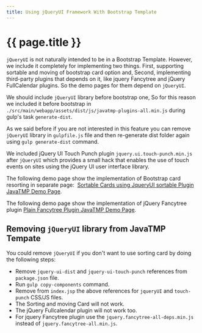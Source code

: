 ```yaml
---
title: Using jQueryUI Framework With Bootstrap Template
---
```

# {{ page.title }}
`jQueryUI` is not naturally intended to be in a Bootstrap Template. However, we include it completely for implementing two things.
First, supporting sortable and moving of bootstrap card option and, Second, implementing third-party plugins that depends on it,
like jquery Fancytree and jQuery FullCalendar plugins. So the demo pages for them depend on `jQueryUI`.

We should include `jQueryUI` library before bootstrap one, So for this reason we included it before bootstrap in
`./src/main/webapp/assets/dist/js/javatmp-plugins-all.min.js` during gulp's task `generate-dist`.

As we said before if you are not interested in this feature you can remove `jQueryUI` library in `gulpfile.js` file
and then re-generate dist folder again using `gulp generate-dist` command.

We included jQuery UI Touch Punch plugin `jquery.ui.touch-punch.min.js` after `jQueryUI` which provides a small hack
that enables the use of touch events on sites using the jQuery UI user interface library.

The following demo page show the implementation of Bootstrap card resorting in separate page: 
[Sortable Cards using JqueryUI sortable Plugin JavaTMP Demo Page](http://java.javatmp.com/#/pages/static/custom-components/sortable-cards).

The following demo page show the implementation of jQuery Fancytree plugin
[Plain Fancytree Plugin JavaTMP Demo Page](http://java.javatmp.com/#/pages/static/plugins/tree/fancytree/plain_fancytree).

Removing `jQueryUI` library from JavaTMP Tempate
------------------------------------------------

You could remove `jQueryUI` if you don't want to use sorting card by doing the following steps:
*   Remove `jquery-ui-dist` and `jquery-ui-touch-punch` references from `package.json` file.
*   Run `gulp copy-components` command.
*   Remove from `index.jsp` the above references for `jqueryUI` and `touch-punch` CSS/JS files.
*   The Sorting and moving Card will not work.
*   The jQuery Fullcalendar plugin will not work too.
*   For jquery Fancytree plugin use the `jquery.fancytree-all-deps.min.js` instead of `jquery.fancytree-all.min.js`.

